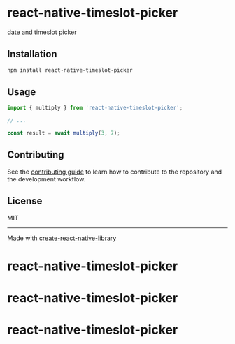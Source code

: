# react-native-timeslot-picker

date and timeslot picker

## Installation

```sh
npm install react-native-timeslot-picker
```

## Usage

```js
import { multiply } from 'react-native-timeslot-picker';

// ...

const result = await multiply(3, 7);
```

## Contributing

See the [contributing guide](CONTRIBUTING.md) to learn how to contribute to the repository and the development workflow.

## License

MIT

---

Made with [create-react-native-library](https://github.com/callstack/react-native-builder-bob)
# react-native-timeslot-picker
# react-native-timeslot-picker
# react-native-timeslot-picker

